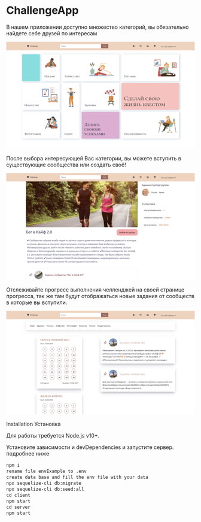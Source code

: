 # ChallengeApp

В нашем приложении доступно множество категорий, вы обязательно найдете себе друзей по интересам

![Иллюстрация к проекту](https://github.com/AngeEf/ChallengeApp/raw/main/main.png)

После выбора интересующей Вас категории, вы можете вступить в существующие сообщества или создать своё!

![Иллюстрация к проекту](https://github.com/AngeEf/ChallengeApp/raw/main/community.png)

Отслеживайте прогресс выполнения челленджей на своей странице прогресса, так же там будут отображаться новые задания от сообществ в которые вы вступили.

![Иллюстрация к проекту](https://github.com/AngeEf/ChallengeApp/raw/main/progress.png)

Installation
Установка

Для работы требуется Node.js v10+.

Установите зависимости и devDependencies и запустите сервер.
подробнее ниже

```
npm i
rename file envExample to .env
create data base and fill the env file with your data
npx sequelize-cli db:migrate
npx sequelize-cli db:seed:all
cd client
npm start
cd server
npm start
```
